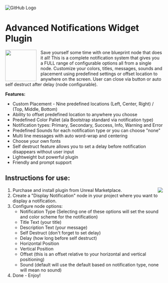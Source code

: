![GitHub Logo](https://raw.githubusercontent.com/CrypTechStudios/Advanced-Notifications-Widget-Plugin/main/images/logo.png)
# Advanced Notifications Widget Plugin

<img align="left" width="100" height="100" src="https://raw.githubusercontent.com/CrypTechStudios/Advanced-Notifications-Widget-Plugin/main/images/thumbnail.png" style="padding-right: 10px">

Save yourself some time with one blueprint node that does it all!
This is a complete notification system that gives you a FULL range of configurable options all from a single node.
Customize your colors, titles, messages, sounds and placement using predefined settings or offset location to anywhere on the screen. User can close via button or auto self destruct after delay (node configurable).

**Features:**
* Custom Placement - Nine predefined locations (Left, Center, Right) / (Top, Middle, Bottom)
* Ability to offset predefined location to anywhere you choose
* Predefined Color Pallet (ala Bootstrap standard via notification type)
* Notification types: Primary, Secondary, Success, Info, Warning and Error
* Predefined Sounds for each notification type or you can choose "none"
* Multi line messages with auto word-wrap and centering
* Choose your own fonts
* Self destruct feature allows you to set a delay before notification disappears without user input
* Lightweight but powerful plugin
* Friendly and prompt support


## Instructions for use:
<img align="right" src="https://raw.githubusercontent.com/CrypTechStudios/Advanced-Notifications-Widget-Plugin/main/images/node.png">


1. Purchase and install plugin from Unreal Marketplace.
2. Create a "Display Notification" node in your project where you want to display a notification.
3. Configure node options:
   * Notification Type (Selecting one of these options will set the sound and color scheme for the notification)
   * Title Text (your title)
   * Description Text (your message)
   * Self Destruct (don't forget to set delay)
   * Delay (how long before self destruct)
   * Horizontal Position
   * Vertical Position
   * Offset (this is an offset relative to your horizontal and vertical positioning)
   * Sound (default will use the default based on notification type, none will mean no sound)
4. Done - Enjoy!


